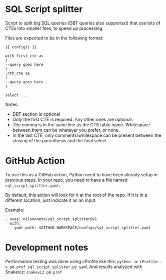 # SQL Script splitter

Script to split big SQL queries (DBT queries also supported) that use lots of CTEs into smaller files, to speed up processing.

Files are expected to be in the following format:

```
{{ config() }}

with first_cte as
(
--query goes here
)
,nth_cte as
(
--query goes here
)

select ...
```

Notes:
- DBT section is optional
- Only the first CTE is required. Any other ones are optional.
- The comma is in the same line as the CTE table name. Whitespace between them can be whatever you prefer, or none.
- In the last CTE, only comments/whitespace can be present between the closing of the parenthesis and the final select.

# GitHub Action

To use this as a GitHub action, Python need to have been already setup in previous steps.
In your repo, you need to have a file named `sql_script_splitter.yaml`.

By default, this action will look for it at the root of the repo.
If it is in a different location, just indicate it as an input.

Example:
```
- uses: nilsonneto/sql_script_splitter@v1
  with:
    yaml-path: $GITHUB_WORKSPACE/configs/sql_script_splitter.yaml

```

# Development notes

Performance testing was done using cProfile like this:
`python -m cProfile -o p0.prof sql_script_splitter.py yaml`
And results analyzed with Snakeviz:
`snakeviz p0.prof`

